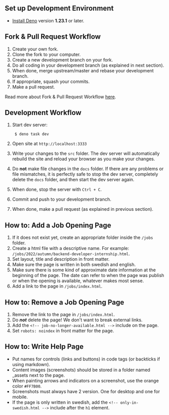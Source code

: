 ## Set up Development Environment

- [Install Deno](https://deno.land/manual/getting_started/installation) version **1.23.1** or later.



## Fork & Pull Request Workflow

1. Create your own fork.
2. Clone the fork to your computer.
3. Create a new development branch on your fork.
4. Do all coding in your development branch (as explained in next section).
5. When done, merge upstream/master and rebase your development branch.
6. If appropriate, squash your commits.
7. Make a pull request.

Read more about Fork & Pull Request Workflow  [here](https://gist.github.com/Chaser324/ce0505fbed06b947d962).



## Development Workflow

1. Start dev server:

        $ deno task dev

2. Open site at `http://localhost:3333`

3. Write your changes to the ```src``` folder. The dev server will automatically rebuild the site and reload your browser as you make your changes.

4. Do **not** make file changes in the ```docs``` folder. If there are any problems or file mismatches, it is perfectly safe to stop the dev server, completely delete the ```docs``` folder, and then start the dev server again.

5. When done, stop the server with ```Ctrl + C```.

6. Commit and push to your development branch.

7. When done, make a pull request (as explained in previous section).



## How to: Add a Job Opening Page

1. If it does not exist yet, create an appropriate folder inside the `/jobs` folder.
2. Create a html file with a descriptive name. For example: `/jobs/2022/autumn/backend-developer-internship.html`.
3. Set layout, title and description in front matter.
4. Make sure the page is written in both swedish and english.
5. Make sure there is some kind of approximate date information at the beginning of the page. The date can refer to when the page was publish or when the opening is available, whatever makes most sense.
6. Add a link to the page in `/jobs/index.html`.


## How to: Remove a Job Opening Page

1. Remove the link to the page in `/jobs/index.html`.
2. Do ***not*** delete the page! We don't want to break external links.
3. Add the `<!-- job-no-longer-available.html -->` include on the page.
4. Set `robots: noindex` in front matter for the page.


## How to: Write Help Page

* Put names for controls (links and buttons) in code tags (or backticks if using markdown).
* Content images (screenshots) should be stored in a folder named _assets next to the page.
* When painting arrows and indicators on a screenshot, use the orange color `#FF7B00`.
* Screenshots must always have 2 version. One for desktop and one for mobile.
* If the page is only written in swedish, add the `<!-- only-in-swedish.html -->` include after the `h1` element.